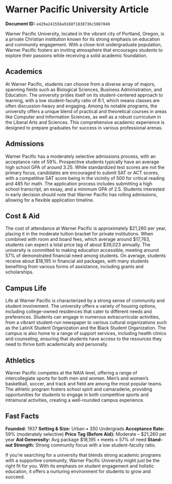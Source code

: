 # Warner Pacific University Article

**Document ID:** `e429a241556a9168f1838736c5087049`

Warner Pacific University, located in the vibrant city of Portland, Oregon, is a private Christian institution known for its strong emphasis on education and community engagement. With a close-knit undergraduate population, Warner Pacific fosters an inviting atmosphere that encourages students to explore their passions while receiving a solid academic foundation.

## Academics
At Warner Pacific, students can choose from a diverse array of majors, spanning fields such as Biological Sciences, Business Administration, and Education. The university prides itself on its student-centered approach to learning, with a low student-faculty ratio of 6:1, which means classes are often discussion-heavy and engaging. Among its notable programs, the university offers a unique blend of practical and theoretical courses in areas like Computer and Information Sciences, as well as a robust curriculum in the Liberal Arts and Sciences. This comprehensive academic experience is designed to prepare graduates for success in various professional arenas.

## Admissions
Warner Pacific has a moderately selective admissions process, with an acceptance rate of 59%. Prospective students typically have an average high school GPA of around 3.25. While standardized test scores are not the primary focus, candidates are encouraged to submit SAT or ACT scores, with a competitive SAT score being in the vicinity of 500 for critical reading and 485 for math. The application process includes submitting a high school transcript, an essay, and a minimum GPA of 2.5. Students interested in early decision should note that Warner Pacific has rolling admissions, allowing for a flexible application timeline.

## Cost & Aid
The cost of attendance at Warner Pacific is approximately $21,260 per year, placing it in the moderate tuition bracket for private institutions. When combined with room and board fees, which average around $17,763, students can expect a total price tag of about $39,023 annually. The university is committed to making education accessible, meeting around 57% of demonstrated financial need among students. On average, students receive about $18,195 in financial aid packages, with many students benefiting from various forms of assistance, including grants and scholarships.

## Campus Life
Life at Warner Pacific is characterized by a strong sense of community and student involvement. The university offers a variety of housing options, including college-owned residences that cater to different needs and preferences. Students can engage in numerous extracurricular activities, from a vibrant student-run newspaper to various cultural organizations such as the LatinX Student Organization and the Black Student Organization. The campus is also home to a range of support services, including health clinics and counseling, ensuring that students have access to the resources they need to thrive both academically and personally.

## Athletics
Warner Pacific competes at the NAIA level, offering a range of intercollegiate sports for both men and women. Men’s and women’s basketball, soccer, and track and field are among the most popular teams. The athletic program fosters school spirit and camaraderie, providing opportunities for students to engage in both competitive sports and intramural activities, creating a well-rounded campus experience.

## Fast Facts
**Founded:** 1937
**Setting & Size:** Urban • 350 Undergrads
**Acceptance Rate:** 59% (moderately selective)
**Price Tag (Before Aid):** Moderate – $21,260 per year
**Aid Generosity:** Avg package $18,195 • meets ≈ 57% of need
**Stand-out Strength:** Strong community focus with a low student-faculty ratio.

If you’re searching for a university that blends strong academic programs with a supportive community, Warner Pacific University might just be the right fit for you. With its emphasis on student engagement and holistic education, it offers a nurturing environment for students to grow and succeed.
